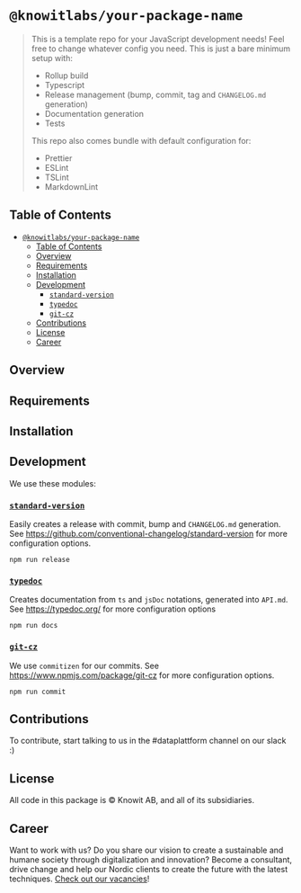 # `@knowitlabs/your-package-name`

> This is a template repo for your JavaScript development needs! Feel free to change whatever config you need. This is just a bare minimum setup with:
>
> - Rollup build
> - Typescript
> - Release management (bump, commit, tag and `CHANGELOG.md` generation)
> - Documentation generation
> - Tests
>
> This repo also comes bundle with default configuration for:
>
> - Prettier
> - ESLint
> - TSLint
> - MarkdownLint

## Table of Contents

- [`@knowitlabs/your-package-name`](#knowitlabsyour-package-name)
  - [Table of Contents](#table-of-contents)
  - [Overview](#overview)
  - [Requirements](#requirements)
  - [Installation](#installation)
  - [Development](#development)
    - [`standard-version`](#standard-version)
    - [`typedoc`](#typedoc)
    - [`git-cz`](#git-cz)
  - [Contributions](#contributions)
  - [License](#license)
  - [Career](#career)

## Overview

## Requirements

## Installation

## Development

We use these modules:

### [`standard-version`](https://github.com/conventional-changelog/standard-version)

Easily creates a release with commit, bump and `CHANGELOG.md` generation. See https://github.com/conventional-changelog/standard-version for more configuration options.

```
npm run release
```

### [`typedoc`](https://typedoc.org/)

Creates documentation from `ts` and `jsDoc` notations, generated into `API.md`. See https://typedoc.org/ for more configuration options

```
npm run docs
```

### [`git-cz`](https://www.npmjs.com/package/git-cz)

We use `commitizen` for our commits. See https://www.npmjs.com/package/git-cz for more configuration options.

```
npm run commit
```

## Contributions

To contribute, start talking to us in the #dataplattform channel on our slack :)

## License

All code in this package is © Knowit AB, and all of its subsidiaries.

## Career

Want to work with us? Do you share our vision to create a sustainable and humane society through digitalization and innovation? Become a consultant, drive change and help our Nordic clients to create the future with the latest techniques. [Check out our vacancies](https://www.knowit.eu/career/)!

